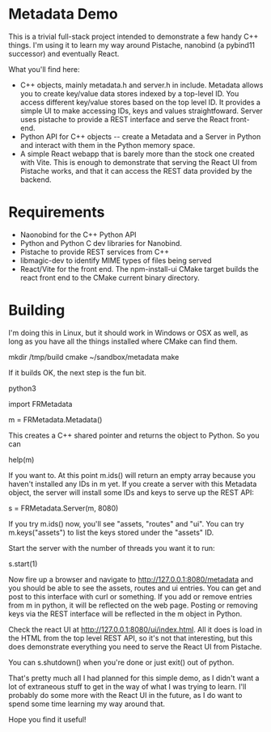 # Metadata Demo

This is a trivial full-stack project intended to demonstrate a few
handy C++ things. I'm using it to learn my way around Pistache,
nanobind (a pybind11 successor) and eventually React.

What you'll find here:

 * C++ objects, mainly metadata.h and server.h in include. Metadata allows you to create key/value data stores indexed by a top-level ID. You access different key/value stores based on the top level ID. It provides a simple UI to make accessing IDs, keys and values straightfoward. Server uses pistache to provide a REST interface and serve the React front-end.
 * Python API for C++ objects -- create a Metadata and a Server in Python and interact with them in the Python memory space.
 * A simple React webapp that is barely more than the stock one created with Vite. This is enough to demonstrate that serving the React UI from Pistache works, and that it can access the REST data provided by the backend.
 
# Requirements

 * Naonobind for the C++ Python API
 * Python and Python C dev libraries for Nanobind.
 * Pistache to provide REST services from C++
 * libmagic-dev to identify MIME types of files being served
 * React/Vite for the front end. The npm-install-ui CMake target builds the react front end to the CMake current binary directory.
 
# Building

I'm doing this in Linux, but it should work in Windows or OSX as well,
as long as you have all the things installed where CMake can find
them.

   mkdir /tmp/build
   cmake ~/sandbox/metadata
   make
   
If it builds OK, the next step is the fun bit.

   python3
   
   import FRMetadata
   
   m = FRMetadata.Metadata()
   
This creates a C++ shared pointer and returns the object to Python. So you can


   help(m)
   
   
If you want to. At this point m.ids() will return an empty array
because you haven't installed any IDs in m yet. If you create a server
with this Metadata object, the server will install some IDs and keys
to serve up the REST API:

  s = FRMetadata.Server(m, 8080)
  
If you try m.ids() now, you'll see "assets, "routes" and "ui". You can
try m.keys("assets") to list the keys stored under the "assets" ID.

Start the server with the number of threads you want it to run:

   s.start(1)

Now fire up a browser and navigate to http://127.0.0.1:8080/metadata
and you should be able to see the assets, routes and ui entries. You
can get and post to this interface with curl or something. If you add
or remove entries from m in python, it will be reflected on the web
page. Posting or removing keys via the REST interface will be
reflected in the m object in Python.

Check the react UI at http://127.0.0.1:8080/ui/index.html. All it does
is load in the HTML from the top level REST API, so it's not that
interesting, but this does demonstrate everything you need to serve
the React UI from Pistache.

You can s.shutdown() when you're done or just exit() out of python.

That's pretty much all I had planned for this simple demo, as I didn't
want a lot of extraneous stuff to get in the way of what I was trying
to learn. I'll probably do some more with the React UI in the future,
as I do want to spend some time learning my way around that.

Hope you find it useful!
